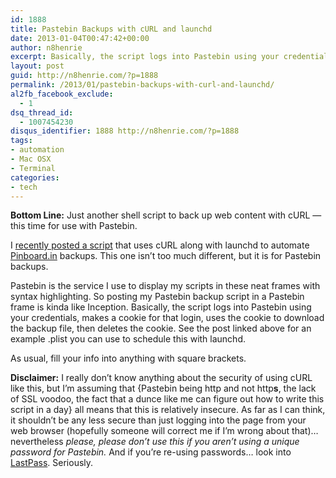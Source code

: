 ```yaml
---
id: 1888
title: Pastebin Backups with cURL and launchd
date: 2013-01-04T00:47:42+00:00
author: n8henrie
excerpt: Basically, the script logs into Pastebin using your credentials, makes a cookie for that login, uses the cookie to download the backup file, then deletes the cookie. See the post linked above for an example .plist you can use to schedule this with launchd.
layout: post
guid: http://n8henrie.com/?p=1888
permalink: /2013/01/pastebin-backups-with-curl-and-launchd/
al2fb_facebook_exclude:
  - 1
dsq_thread_id:
  - 1007454230
disqus_identifier: 1888 http://n8henrie.com/?p=1888
tags:
- automation
- Mac OSX
- Terminal
categories:
- tech
---
```

**Bottom Line:** Just another shell script to back up web content with cURL — this time for use with Pastebin.
  
<!--more-->

I [recently posted a script](http://n8henrie.com/2012/12/pinboard-backups-with-curl-and-launchd/) that uses cURL along with launchd to automate <a target="_blank" href="http://pinboard.in">Pinboard.in</a> backups. This one isn’t too much different, but it is for Pastebin backups.

Pastebin is the service I use to display my scripts in these neat frames with syntax highlighting. So posting my Pastebin backup script in a Pastebin frame is kinda like Inception. Basically, the script logs into Pastebin using your credentials, makes a cookie for that login, uses the cookie to download the backup file, then deletes the cookie. See the post linked above for an example .plist you can use to schedule this with launchd.

As usual, fill your info into anything with square brackets.



**Disclaimer:** I really don’t know anything about the security of using cURL like this, but I’m assuming that {Pastebin being http and not http**s**, the lack of SSL voodoo, the fact that a dunce like me can figure out how to write this script in a day} all means that this is relatively insecure. As far as I can think, it shouldn’t be any less secure than just logging into the page from your web browser (hopefully someone will correct me if I’m wrong about that)… nevertheless _please, please don’t use this if you aren’t using a unique password for Pastebin._ And if you’re re-using passwords… look into <a target="_blank" href="https://lastpass.com">LastPass</a>. Seriously.
